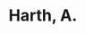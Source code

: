 ---
# Display name
title: Harth, A.

# Is this the primary user of the site?
superuser: false

# Highlight the author in author lists? (true/false)
highlight_name: false
---